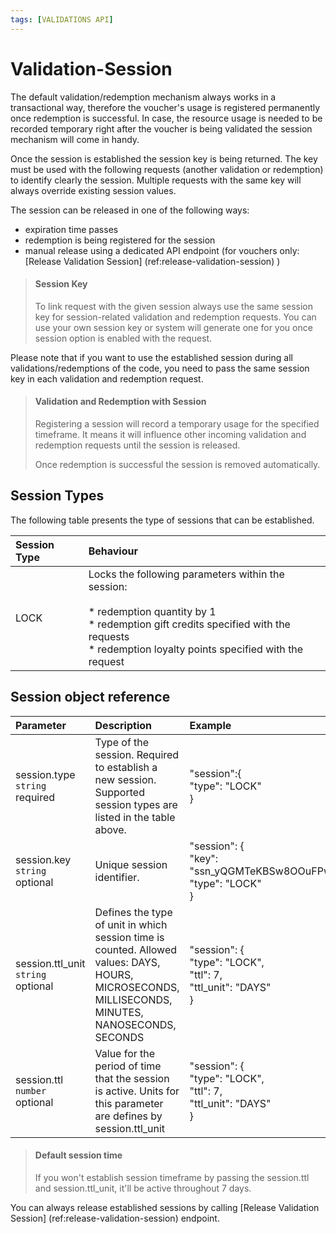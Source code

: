 ```yaml
---
tags: [VALIDATIONS API]
---
```


# Validation-Session

The default validation/redemption mechanism always works in a transactional way, therefore the voucher's usage is registered permanently once redemption is successful. In case, the resource usage is needed to be recorded temporary right after the voucher is being validated the session mechanism will come in handy.

Once the session is established the session key is being returned. The key must be used with the following requests (another validation or redemption) to identify clearly the session. Multiple requests with the same key will always override existing session values.

The session can be released in one of the following ways:

  * expiration time passes
  * redemption is being registered for the session
  * manual release using a dedicated API endpoint (for vouchers only: [Release Validation Session]  (ref:release-validation-session) )

<!-- theme: danger -->

> #### Session Key
>
> To link request with the given session always use the same session key for session-related validation and redemption requests. You can use your own session key or system will generate one for you once session option is enabled with the request.

Please note that if you want to use the established session during all validations/redemptions of the code, you need to pass the same session key in each validation and redemption request. 

<!-- theme: danger -->

> #### Validation and Redemption with Session
>
> Registering a session will record a temporary usage for the specified timeframe. It means it will influence other incoming validation and redemption requests until the session is released.
> 
> Once redemption is successful the session is removed automatically.

## Session Types

The following table presents the type of sessions that can be established.  

| **Session Type** | **Behaviour** |
|:---|:---|
| LOCK | Locks the following parameters within the session:<br><br>* redemption quantity by 1<br>* redemption gift credits specified with the requests<br>* redemption loyalty points specified with the request |

## Session object reference

| **Parameter** | **Description** | **Example** |
|:---|:---|:---|
| session.type<br>`string`<br>required | Type of the session. Required to establish a new session.<br>Supported session types are listed in the table above. | "session":{<br>"type": "LOCK"<br>} |
| session.key<br>`string`<br>optional | Unique session identifier. | "session": {<br>"key": "ssn_yQGMTeKBSw8OOuFPwlBEjzGy8d8VA9Ts",<br>"type": "LOCK"<br>} |
| session.ttl_unit<br>`string`<br>optional | Defines the type of unit in which session time is counted. Allowed values: DAYS, HOURS, MICROSECONDS, MILLISECONDS, MINUTES, NANOSECONDS, SECONDS | "session": {<br>"type": "LOCK",<br>"ttl": 7,<br>"ttl_unit": "DAYS"<br>} |
| session.ttl<br>`number`<br>optional | Value for the period of time that the session is active. Units for this parameter are defines by session.ttl_unit | "session": {<br>"type": "LOCK",<br>"ttl": 7,<br>"ttl_unit": "DAYS"<br>} |


<!-- theme: infor -->

> #### Default session time  
> If you won't establish session timeframe by passing the session.ttl and session.ttl_unit, it'll be active throughout 7 days.

You can always release established sessions by calling [Release Validation Session] (ref:release-validation-session) endpoint.
